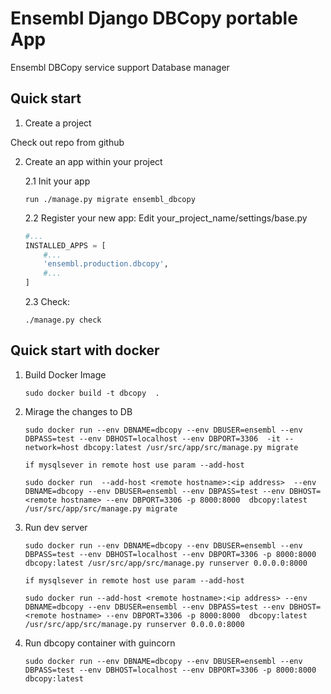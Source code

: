 Ensembl Django DBCopy portable App
==================================

Ensembl DBCopy service support Database manager

Quick start
-----------

1. Create a project

Check out repo from github


2. Create an app within your project

    2.1 Init your app
    
    ```run ./manage.py migrate ensembl_dbcopy```

    2.2 Register your new app: Edit  your_project_name/settings/base.py
     
    ```python
    #... 
    INSTALLED_APPS = [
        #...
        'ensembl.production.dbcopy',
        #...
    ]
    ```

    2.3 Check: 
       
    ```shell script 
    ./manage.py check 
   ```
 
Quick start with docker 
-------------------------
1. Build Docker Image
    ```
    sudo docker build -t dbcopy  . 

    ```
2.  Mirage the changes to DB
    ```
    sudo docker run --env DBNAME=dbcopy --env DBUSER=ensembl --env DBPASS=test --env DBHOST=localhost --env DBPORT=3306  -it --network=host dbcopy:latest /usr/src/app/src/manage.py migrate
    
    if mysqlsever in remote host use param --add-host

    sudo docker run  --add-host <remote hostname>:<ip address>  --env DBNAME=dbcopy --env DBUSER=ensembl --env DBPASS=test --env DBHOST=<remote hostname> --env DBPORT=3306 -p 8000:8000  dbcopy:latest /usr/src/app/src/manage.py migrate

    ```

3. Run dev server
    ```
    sudo docker run --env DBNAME=dbcopy --env DBUSER=ensembl --env DBPASS=test --env DBHOST=localhost --env DBPORT=3306 -p 8000:8000  dbcopy:latest /usr/src/app/src/manage.py runserver 0.0.0.0:8000

    if mysqlsever in remote host use param --add-host

    sudo docker run --add-host <remote hostname>:<ip address> --env DBNAME=dbcopy --env DBUSER=ensembl --env DBPASS=test --env DBHOST=<remote hostname> --env DBPORT=3306 -p 8000:8000  dbcopy:latest /usr/src/app/src/manage.py runserver 0.0.0.0:8000
    
    ```

4. Run dbcopy container with guincorn
    ```
    sudo docker run --env DBNAME=dbcopy --env DBUSER=ensembl --env DBPASS=test --env DBHOST=localhost --env DBPORT=3306 -p 8000:8000  dbcopy:latest

    ```    

